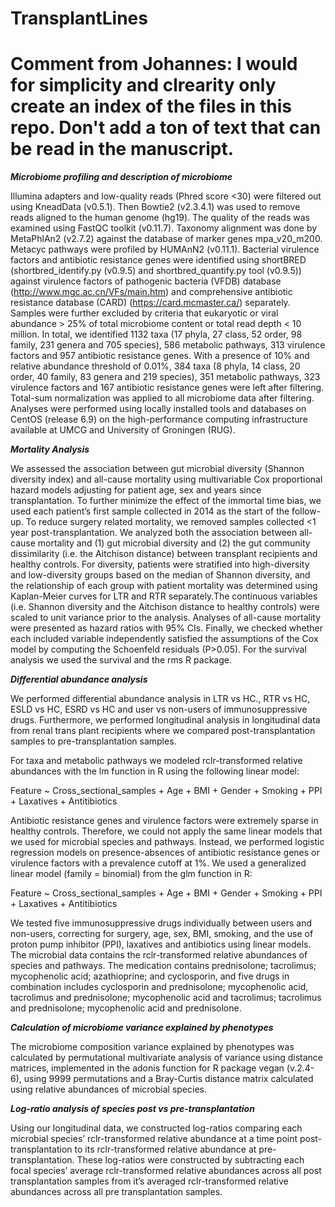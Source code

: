 # TransplantLines

# Comment from Johannes: I would for simplicity and clrearity only create an index of the files in this repo. Don't add a ton of text that can be read in the manuscript.

***Microbiome profiling and description of microbiome***

Illumina adapters and low-quality reads (Phred score <30) were filtered out using KneadData (v0.5.1). Then Bowtie2 (v2.3.4.1) was used to remove reads aligned to the human genome (hg19). The quality of the reads was examined using FastQC toolkit (v0.11.7). Taxonomy alignment was done by MetaPhlAn2 (v2.7.2) against the database of marker genes mpa_v20_m200. Metacyc pathways were profiled by HUMAnN2 (v0.11.1). Bacterial virulence factors and antibiotic resistance genes were identified using shortBRED (shortbred_identify.py (v0.9.5) and shortbred_quantify.py tool (v0.9.5)) against virulence factors of pathogenic bacteria (VFDB) database (http://www.mgc.ac.cn/VFs/main.htm) and comprehensive antibiotic resistance database (CARD) (https://card.mcmaster.ca/) separately. Samples were further excluded by criteria that eukaryotic or viral abundance > 25% of total microbiome content or total read depth < 10 million. In total, we identified 1132 taxa (17 phyla, 27 class, 52 order, 98 family, 231 genera and 705 species), 586 metabolic pathways, 313 virulence factors and 957 antibiotic resistance genes. With a presence of 10% and relative abundance threshold of 0.01%, 384 taxa (8 phyla, 14 class, 20 order, 40 family, 83 genera and 219 species), 351 metabolic pathways, 323 virulence factors and 167 antibiotic resistance genes were left after filtering. Total-sum normalization was applied to all microbiome data after filtering. Analyses were performed using locally installed tools and databases on CentOS (release 6.9) on the high-performance computing infrastructure available at UMCG and University of Groningen (RUG).

***Mortality Analysis***

We assessed the association between gut microbial diversity (Shannon diversity index) and all-cause mortality using multivariable Cox proportional hazard models adjusting for patient age, sex and years since transplantation. To further minimize the effect of the immortal time bias, we used each patient’s first sample collected in 2014 as the start of the follow-up. To reduce surgery related mortality, we removed samples collected <1 year post-transplantation.  We analyzed both the association between all-cause mortality and (1) gut microbial diversity and (2) the gut community dissimilarity (i.e. the Aitchison distance) between transplant recipients and healthy controls. For diversity, patients were stratified into high-diversity and low-diversity groups based on the median of Shannon diversity, and the relationship of each group with patient mortality was determined using Kaplan-Meier curves for LTR and RTR separately.The continuous variables (i.e. Shannon diversity and the Aitchison distance to healthy controls) were scaled to unit variance prior to the analysis. Analyses of all-cause mortality were presented as hazard ratios with 95% CIs. Finally, we checked whether each included variable independently satisfied the assumptions of the Cox model by computing the Schoenfeld residuals (P>0.05). For the survival analysis we used the survival and the rms R package.

***Differential abundance analysis***

We performed differential abundance analysis in LTR vs HC., RTR vs HC, ESLD vs HC, ESRD vs HC and user vs non-users of immunosuppressive drugs. Furthermore, we performed longitudinal analysis in longitudinal data from renal trans plant recipients where we compared post-transplantation samples to pre-transplantation samples. 

For taxa and metabolic pathways we modeled rclr-transformed relative abundances with the lm function in R using the following linear model: 

Feature ~ Cross_sectional_samples + Age  +  BMI + Gender  + Smoking + PPI + Laxatives  + Antitibiotics

Antibiotic resistance genes and virulence factors were extremely sparse in healthy controls. Therefore, we could not apply the same linear models that we used for microbial species and pathways. Instead, we performed logistic regression models on presence-absences of antibiotic resistance genes or virulence factors with a prevalence cutoff at 1%. We used a generalized linear model (family = binomial) from the glm function in R: 

Feature ~ Cross_sectional_samples + Age  +  BMI + Gender  + Smoking + PPI + Laxatives  + Antitibiotics

We tested five immunosuppressive drugs individually between users and non-users, correcting for surgery, age, sex, BMI, smoking, and the use of proton pump inhibitor (PPI), laxatives and antibiotics using linear models. 
The microbial data contains the rclr-transformed relative abundances of species and pathways. 
The medication contains prednisolone; tacrolimus; mycophenolic acid; azathioprine; and cyclosporin, and five drugs in combination includes cyclosporin and prednisolone; mycophenolic acid, tacrolimus and prednisolone; mycophenolic acid and tacrolimus; tacrolimus and prednisolone; mycophenolic acid and prednisolone.


***Calculation of microbiome variance explained by phenotypes***

The microbiome composition variance explained by phenotypes was calculated by permutational multivariate analysis of variance using distance matrices, implemented in the adonis function for R package vegan (v.2.4-6), using 9999 permutations and a Bray-Curtis distance matrix calculated using relative abundances of microbial species.

***Log-ratio analysis of species post vs pre-transplantation***

Using our longitudinal data, we constructed log-ratios comparing each microbial species’ rclr-transformed relative abundance at a time point post-transplantation to its rclr-transformed relative abundance at pre-transplantation. These log-ratios were constructed by subtracting each focal species’ average rclr-transformed relative abundances across all post transplantation samples from it’s averaged rclr-transformed relative abundances across all pre transplantation samples.












